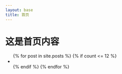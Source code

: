 ```yaml
---
layout: base
title: 首页
---
```


<!-- 首页内容 -->
<h1>这是首页内容</h1>

<ul id="post-list">
	{% for post in site.posts %}
		{% if count <= 12 %}
		<li>
			<a href="javascript:;">
				<img src="" alt="">
			</a>
		</li>
		{% endif %}
	{% endfor %}
</ul>
